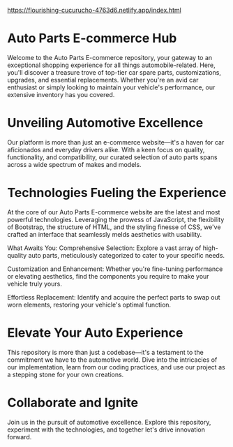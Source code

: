 https://flourishing-cucurucho-4763d6.netlify.app/index.html
<h1>Auto Parts E-commerce Hub</h1>
Welcome to the Auto Parts E-commerce repository, your gateway to an exceptional shopping experience for all things automobile-related. Here, you'll discover a treasure trove of top-tier car spare parts, customizations, upgrades, and essential replacements. Whether you're an avid car enthusiast or simply looking to maintain your vehicle's performance, our extensive inventory has you covered.

<h1>Unveiling Automotive Excellence</h1>
Our platform is more than just an e-commerce website—it's a haven for car aficionados and everyday drivers alike. With a keen focus on quality, functionality, and compatibility, our curated selection of auto parts spans across a wide spectrum of makes and models.

<h1>Technologies Fueling the Experience</h1>
At the core of our Auto Parts E-commerce website are the latest and most powerful technologies. Leveraging the prowess of JavaScript, the flexibility of Bootstrap, the structure of HTML, and the styling finesse of CSS, we've crafted an interface that seamlessly melds aesthetics with usability.

What Awaits You:
Comprehensive Selection: Explore a vast array of high-quality auto parts, meticulously categorized to cater to your specific needs.

Customization and Enhancement: Whether you're fine-tuning performance or elevating aesthetics, find the components you require to make your vehicle truly yours.

Effortless Replacement: Identify and acquire the perfect parts to swap out worn elements, restoring your vehicle's optimal function.

<h1>Elevate Your Auto Experience</h1>
This repository is more than just a codebase—it's a testament to the commitment we have to the automotive world. Dive into the intricacies of our implementation, learn from our coding practices, and use our project as a stepping stone for your own creations.

<h1>Collaborate and Ignite</h1>
Join us in the pursuit of automotive excellence. Explore this repository, experiment with the technologies, and together let's drive innovation forward.
